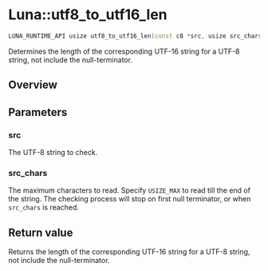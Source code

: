 # Luna::utf8_to_utf16_len

```c++
LUNA_RUNTIME_API usize utf8_to_utf16_len(const c8 *src, usize src_chars=USIZE_MAX)
```

Determines the length of the corresponding UTF-16 string for a UTF-8 string, not include the null-terminator. 

## Overview


## Parameters
### src
The UTF-8 string to check. 

### src_chars
The maximum characters to read. Specify `USIZE_MAX` to read till the end of the string. The checking process will stop on first null terminator, or when `src_chars` is reached. 

## Return value
Returns the length of the corresponding UTF-16 string for a UTF-8 string, not include the null-terminator. 

